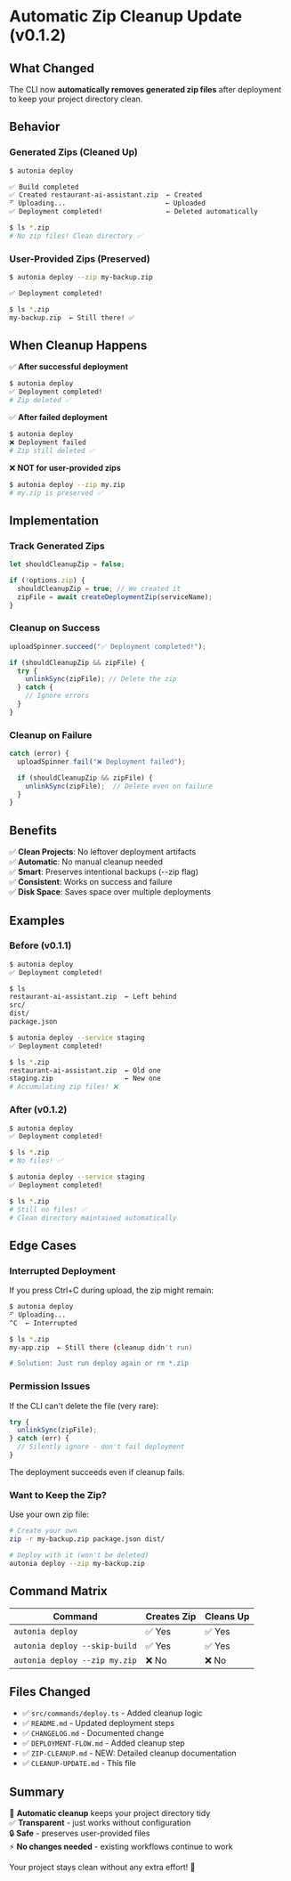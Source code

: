 # Automatic Zip Cleanup Update (v0.1.2)

## What Changed

The CLI now **automatically removes generated zip files** after deployment to keep your project directory clean.

## Behavior

### Generated Zips (Cleaned Up)

```bash
$ autonia deploy

✅ Build completed
✅ Created restaurant-ai-assistant.zip  ← Created
⠋ Uploading...                         ← Uploaded
✅ Deployment completed!                ← Deleted automatically

$ ls *.zip
# No zip files! Clean directory ✅
```

### User-Provided Zips (Preserved)

```bash
$ autonia deploy --zip my-backup.zip

✅ Deployment completed!

$ ls *.zip
my-backup.zip  ← Still there! ✅
```

## When Cleanup Happens

✅ **After successful deployment**

```bash
$ autonia deploy
✅ Deployment completed!
# Zip deleted ✅
```

✅ **After failed deployment**

```bash
$ autonia deploy
❌ Deployment failed
# Zip still deleted ✅
```

❌ **NOT for user-provided zips**

```bash
$ autonia deploy --zip my.zip
# my.zip is preserved ✅
```

## Implementation

### Track Generated Zips

```typescript
let shouldCleanupZip = false;

if (!options.zip) {
  shouldCleanupZip = true; // We created it
  zipFile = await createDeploymentZip(serviceName);
}
```

### Cleanup on Success

```typescript
uploadSpinner.succeed("✅ Deployment completed!");

if (shouldCleanupZip && zipFile) {
  try {
    unlinkSync(zipFile); // Delete the zip
  } catch {
    // Ignore errors
  }
}
```

### Cleanup on Failure

```typescript
catch (error) {
  uploadSpinner.fail("❌ Deployment failed");

  if (shouldCleanupZip && zipFile) {
    unlinkSync(zipFile);  // Delete even on failure
  }
}
```

## Benefits

✅ **Clean Projects**: No leftover deployment artifacts  
✅ **Automatic**: No manual cleanup needed  
✅ **Smart**: Preserves intentional backups (--zip flag)  
✅ **Consistent**: Works on success and failure  
✅ **Disk Space**: Saves space over multiple deployments

## Examples

### Before (v0.1.1)

```bash
$ autonia deploy
✅ Deployment completed!

$ ls
restaurant-ai-assistant.zip  ← Left behind
src/
dist/
package.json

$ autonia deploy --service staging
✅ Deployment completed!

$ ls *.zip
restaurant-ai-assistant.zip  ← Old one
staging.zip                  ← New one
# Accumulating zip files! ❌
```

### After (v0.1.2)

```bash
$ autonia deploy
✅ Deployment completed!

$ ls *.zip
# No files! ✅

$ autonia deploy --service staging
✅ Deployment completed!

$ ls *.zip
# Still no files! ✅
# Clean directory maintained automatically
```

## Edge Cases

### Interrupted Deployment

If you press Ctrl+C during upload, the zip might remain:

```bash
$ autonia deploy
⠋ Uploading...
^C  ← Interrupted

$ ls *.zip
my-app.zip  ← Still there (cleanup didn't run)

# Solution: Just run deploy again or rm *.zip
```

### Permission Issues

If the CLI can't delete the file (very rare):

```typescript
try {
  unlinkSync(zipFile);
} catch (err) {
  // Silently ignore - don't fail deployment
}
```

The deployment succeeds even if cleanup fails.

### Want to Keep the Zip?

Use your own zip file:

```bash
# Create your own
zip -r my-backup.zip package.json dist/

# Deploy with it (won't be deleted)
autonia deploy --zip my-backup.zip
```

## Command Matrix

| Command                       | Creates Zip | Cleans Up |
| ----------------------------- | ----------- | --------- |
| `autonia deploy`              | ✅ Yes      | ✅ Yes    |
| `autonia deploy --skip-build` | ✅ Yes      | ✅ Yes    |
| `autonia deploy --zip my.zip` | ❌ No       | ❌ No     |

## Files Changed

- ✅ `src/commands/deploy.ts` - Added cleanup logic
- ✅ `README.md` - Updated deployment steps
- ✅ `CHANGELOG.md` - Documented change
- ✅ `DEPLOYMENT-FLOW.md` - Added cleanup step
- ✅ `ZIP-CLEANUP.md` - NEW: Detailed cleanup documentation
- ✅ `CLEANUP-UPDATE.md` - This file

## Summary

🧹 **Automatic cleanup** keeps your project directory tidy  
✅ **Transparent** - just works without configuration  
🔒 **Safe** - preserves user-provided files  
⚡ **No changes needed** - existing workflows continue to work

Your project stays clean without any extra effort! 🎉
